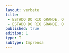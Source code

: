```yaml
---
layout: verbete
title:
 - ESTADO DO RIO GRANDE, O
 - ESTADO DO RIO GRANDE, O
published: true
edition: 1  
type: T
subtype: Imprensa
---
```


